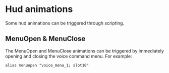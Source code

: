 # Hud animations

Some hud animations can be triggered through scripting.

## MenuOpen & MenuClose

The MenuOpen and MenuClose animations can be triggered by immediately opening and closing the voice command menu. For example:

```
alias menuopen "voice_menu_1; slot10"
```